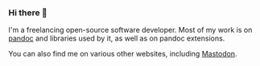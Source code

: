 ### Hi there 👋

I'm a freelancing open-source software developer. Most of my work is on [pandoc](https://pandoc.org) and libraries used by it, as well as on pandoc extensions.

You can also find me on various other websites, including <a rel="me" href="https://scholar.social/@tarleb">Mastodon</a>.
